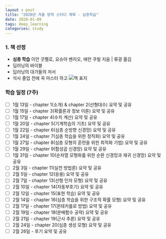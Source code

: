 ```yaml
---
layout : post
title: "2020년 겨울 방학 스터디 계획 - 심층학습"
date: 2020-01-09
tags: deep_learning
categories: study 
---
```

### 1. 책 선정
- **심층 학습** 이안 굿펠로, 요슈아 벤지오, 애런 쿠빌 지음 | 류광 옮김
- 딥러닝의 바이블
- 딥러닝의 대가들의 저서
- 석사 졸업 전에 꼭 마스터 하고 
![책 표지](http://image.yes24.com/Goods/65576412/800x0)

### 학습 일정 (7주)
- [ ] 1월 13일 - chapter 1(소개) & chapter 2(선형대수) 요약 및 공유 
- [ ] 1월 15일 - chapter 3(확률론과 정보 이론) 요약 및 공유
- [ ] 1월 17일 - chapter 4(수치 계산) 요약 및 공유
- [ ] 1월 20일 - chapter 5(기계학습의 기초) 요약 및 공유
- [ ] 1월 22일 - chapter 6(심층 순방향 신경망) 요약 및 공유
- [ ] 1월 24일 - chapter 7(심층 학습을 위한 정칙화) 요약 및 공유
- [ ] 1월 27일 - chapter 8(심층 모형의 훈련을 위한 최적화 기법) 요약 및 공유
- [ ] 1월 29일 - chapter 9(합성곱 신경망) 요약 및 공유
- [ ] 1월 31일 - chapter 10(순차열 모형화를 위한 순환 신경망과 재귀 신경망) 요약 및 공유
- [ ] 2월 3일 - chapter 11(실천 방법론) 요약 및 공유
- [ ] 2월 5일 - chapter 12(응용) 요약 및 공유
- [ ] 2월 7일 - chapter 13(선형 인자 모형) 요약 및 공유
- [ ] 2월 10일 - chapter 14(자동부호기) 요약 및 공유
- [ ] 2월 12일 - chapter 15(표현 학습) 요약 및 공유
- [ ] 2월 14일 - chapter 16(심층 학습을 위한 구조적 확률 모형) 요약 및 공유
- [ ] 2월 17일 - chapter 17(몬테카를로 방법) 요약 및 공유
- [ ] 2월 19일 - chapter 18(분배함수 공략) 요약 및 공유
- [ ] 2월 21일 - chapter 19(근사 추론) 요약 및 공유
- [ ] 2월 24일 - chapter 20(심층 생성 모형) 요약 및 공유
- [ ] 2월 26일 - 후기 요약 및 공유
